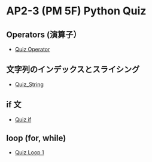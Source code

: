 # AP2-3 (PM 5F) Python Quiz

## Operators (演算子）

- [Quiz Operator](https://forms.office.com/Pages/ResponsePage.aspx?id=IznFG0aMWkSwGiWWqSyf3Y7pjgeKEGRKgzR626wJl2BURFNZU1Y5T1ZTTFIzTEdHMUJZMjFSQ0JUOC4u)

## 文字列のインデックスとスライシング

- [Quiz_String](https://forms.office.com/Pages/ResponsePage.aspx?id=IznFG0aMWkSwGiWWqSyf3Y7pjgeKEGRKgzR626wJl2BUQjlMUlVXWE9EOUhRNlJMNUVNWllUNUc5Ty4u)

## if 文

- [Quiz if](https://forms.office.com/Pages/ResponsePage.aspx?id=IznFG0aMWkSwGiWWqSyf3Y7pjgeKEGRKgzR626wJl2BURUtON1ZJM0dSVzNHQUtMWlFJSDRVTkQxNy4u)

## loop (for, while)

- [Quiz Loop 1](https://forms.office.com/Pages/ResponsePage.aspx?id=IznFG0aMWkSwGiWWqSyf3Y7pjgeKEGRKgzR626wJl2BUQ1RINkNOS1dENlMzMUpWNlI2RUhFUEo4NS4u)
